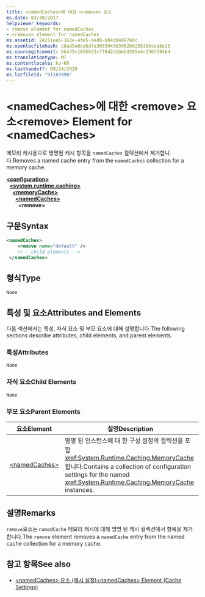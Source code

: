 ```yaml
---
title: <namedCaches>에 대한 <remove> 요소
ms.date: 03/30/2017
helpviewer_keywords:
- remove element for namedCaches
- <remove> element for namedCaches
ms.assetid: 24211ea5-163e-4fe5-aed8-004d8499760c
ms.openlocfilehash: c8ad5a0ce6d7a3059943b3962b9255385cea6e15
ms.sourcegitcommit: 5b475c1855b32cf78d2d1bbb4295e4c236f39464
ms.translationtype: MT
ms.contentlocale: ko-KR
ms.lasthandoff: 09/24/2020
ms.locfileid: "91183990"
---
```

# <a name="remove-element-for-namedcaches"></a><span data-ttu-id="90c44-102">\<namedCaches>에 대한 \<remove> 요소</span><span class="sxs-lookup"><span data-stu-id="90c44-102">\<remove> Element for \<namedCaches></span></span>

<span data-ttu-id="90c44-103">메모리 캐시용으로 명명된 캐시 항목을 `namedCaches` 컬렉션에서 제거합니다.</span><span class="sxs-lookup"><span data-stu-id="90c44-103">Removes a named cache entry from the `namedCaches` collection for a memory cache.</span></span>  
  
[**\<configuration>**](../configuration-element.md)\
&nbsp;&nbsp;[**\<system.runtime.caching>**](system-runtime-caching-element-cache-settings.md)\
&nbsp;&nbsp;&nbsp;&nbsp;[**\<memoryCache>**](memorycache-element-cache-settings.md)\
&nbsp;&nbsp;&nbsp;&nbsp;&nbsp;&nbsp;[**\<namedCaches>**](namedcaches-element-cache-settings.md)\
&nbsp;&nbsp;&nbsp;&nbsp;&nbsp;&nbsp;&nbsp;&nbsp;**\<remove>**  
  
## <a name="syntax"></a><span data-ttu-id="90c44-104">구문</span><span class="sxs-lookup"><span data-stu-id="90c44-104">Syntax</span></span>  
  
```xml  
<namedCaches>  
    <remove name="default" />  
    <!-- child elements -->  
 </namedCaches>  
```  
  
## <a name="type"></a><span data-ttu-id="90c44-105">형식</span><span class="sxs-lookup"><span data-stu-id="90c44-105">Type</span></span>  

 `None`  
  
## <a name="attributes-and-elements"></a><span data-ttu-id="90c44-106">특성 및 요소</span><span class="sxs-lookup"><span data-stu-id="90c44-106">Attributes and Elements</span></span>  

 <span data-ttu-id="90c44-107">다음 섹션에서는 특성, 자식 요소 및 부모 요소에 대해 설명합니다.</span><span class="sxs-lookup"><span data-stu-id="90c44-107">The following sections describe attributes, child elements, and parent elements.</span></span>  
  
### <a name="attributes"></a><span data-ttu-id="90c44-108">특성</span><span class="sxs-lookup"><span data-stu-id="90c44-108">Attributes</span></span>  

 `None`  
  
### <a name="child-elements"></a><span data-ttu-id="90c44-109">자식 요소</span><span class="sxs-lookup"><span data-stu-id="90c44-109">Child Elements</span></span>  

 `None`  
  
### <a name="parent-elements"></a><span data-ttu-id="90c44-110">부모 요소</span><span class="sxs-lookup"><span data-stu-id="90c44-110">Parent Elements</span></span>  
  
|<span data-ttu-id="90c44-111">요소</span><span class="sxs-lookup"><span data-stu-id="90c44-111">Element</span></span>|<span data-ttu-id="90c44-112">설명</span><span class="sxs-lookup"><span data-stu-id="90c44-112">Description</span></span>|  
|-------------|-----------------|  
|[\<namedCaches>](namedcaches-element-cache-settings.md)|<span data-ttu-id="90c44-113">명명 된 인스턴스에 대 한 구성 설정의 컬렉션을 포함 <xref:System.Runtime.Caching.MemoryCache> 합니다.</span><span class="sxs-lookup"><span data-stu-id="90c44-113">Contains a collection of configuration settings for the named <xref:System.Runtime.Caching.MemoryCache> instances.</span></span>|  
  
## <a name="remarks"></a><span data-ttu-id="90c44-114">설명</span><span class="sxs-lookup"><span data-stu-id="90c44-114">Remarks</span></span>  

 <span data-ttu-id="90c44-115">`remove`요소는 `namedCache` 메모리 캐시에 대해 명명 된 캐시 컬렉션에서 항목을 제거 합니다.</span><span class="sxs-lookup"><span data-stu-id="90c44-115">The `remove` element removes a `namedCache` entry from the named cache collection for a memory cache.</span></span>  
  
## <a name="see-also"></a><span data-ttu-id="90c44-116">참고 항목</span><span class="sxs-lookup"><span data-stu-id="90c44-116">See also</span></span>

- [<span data-ttu-id="90c44-117">\<namedCaches> 요소 (캐시 설정)</span><span class="sxs-lookup"><span data-stu-id="90c44-117">\<namedCaches> Element (Cache Settings)</span></span>](namedcaches-element-cache-settings.md)
